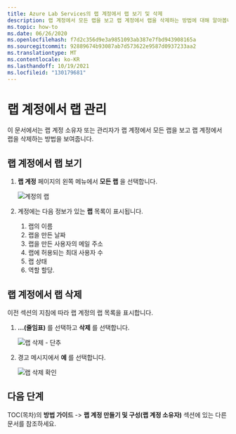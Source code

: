 ```yaml
---
title: Azure Lab Services의 랩 계정에서 랩 보기 및 삭제
description: 랩 계정에서 모든 랩을 보고 랩 계정에서 랩을 삭제하는 방법에 대해 알아봅니다.
ms.topic: how-to
ms.date: 06/26/2020
ms.openlocfilehash: f7d2c356d9e3a9851093ab387e7fbd943908165a
ms.sourcegitcommit: 92889674b93087ab7d573622e9587d0937233aa2
ms.translationtype: MT
ms.contentlocale: ko-KR
ms.lasthandoff: 10/19/2021
ms.locfileid: "130179681"
---
```

# <a name="manage-labs-in-a-lab-account"></a>랩 계정에서 랩 관리
이 문서에서는 랩 계정 소유자 또는 관리자가 랩 계정에서 모든 랩을 보고 랩 계정에서 랩을 삭제하는 방법을 보여줍니다. 

## <a name="view-labs-in-a-lab-account"></a>랩 계정에서 랩 보기

1. **랩 계정** 페이지의 왼쪽 메뉴에서 **모든 랩** 을 선택합니다.

    ![계정의 랩](./media/how-to-manage-lab-accounts/labs-in-account.png)
1. 계정에는 다음 정보가 있는 **랩** 목록이 표시됩니다. 
    1. 랩의 이름
    2. 랩을 만든 날짜 
    3. 랩을 만든 사용자의 메일 주소 
    4. 랩에 허용되는 최대 사용자 수 
    5. 랩 상태 
    6. 역할 할당. 

## <a name="delete-a-lab-in-a-lab-account"></a>랩 계정에서 랩 삭제
이전 섹션의 지침에 따라 랩 계정의 랩 목록을 표시합니다.

1. **...(줄임표)** 를 선택하고 **삭제** 를 선택합니다. 

    ![랩 삭제 - 단추](./media/how-to-manage-lab-accounts/delete-lab-button.png)
2. 경고 메시지에서 **예** 를 선택합니다. 

    ![랩 삭제 확인](./media/how-to-manage-lab-accounts/confirm-lab-delete.png)

## <a name="next-steps"></a>다음 단계
TOC(목차)의 **방법 가이드** -> **랩 계정 만들기 및 구성(랩 계정 소유자)** 섹션에 있는 다른 문서를 참조하세요. 